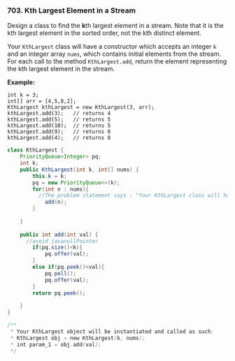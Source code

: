 ### 703. Kth Largest Element in a Stream

Design a class to find the **k**th largest element in a stream. Note that it is the kth largest element in the sorted order, not the kth distinct element.

Your `KthLargest` class will have a constructor which accepts an integer `k` and an integer array `nums`, which contains initial elements from the stream. For each call to the method `KthLargest.add`, return the element representing the kth largest element in the stream.

**Example:**

```
int k = 3;
int[] arr = [4,5,8,2];
KthLargest kthLargest = new KthLargest(3, arr);
kthLargest.add(3);   // returns 4
kthLargest.add(5);   // returns 5
kthLargest.add(10);  // returns 5
kthLargest.add(9);   // returns 8
kthLargest.add(4);   // returns 8
```



~~~java
class KthLargest {
    PriorityQueue<Integer> pq;
    int k;
    public KthLargest(int k, int[] nums) {
        this.k = k;
        pq = new PriorityQueue<>(k);
        for(int n : nums){
          //The problem statement says : "Your KthLargest class will have a constructor which accepts an integer k and an integer array nums, which contains initial elements from the stream"We don't want to keep more than 3 elements in the priority queue.so we cannot write pq.add(n) or pq.offer(n)
            add(n);
        }
          
    }
    
    public int add(int val) {
      //avoid javanullPointer
        if(pq.size()<k){
            pq.offer(val);
        }
        else if(pq.peek()<val){
            pq.poll();
            pq.offer(val);
        }
        return pq.peek();
        
    }
}

/**
 * Your KthLargest object will be instantiated and called as such:
 * KthLargest obj = new KthLargest(k, nums);
 * int param_1 = obj.add(val);
 */
~~~

